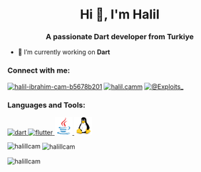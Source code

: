
<h1 align="center">Hi 👋, I'm Halil</h1>
<h3 align="center">A passionate Dart developer from Turkiye</h3>

- 🔭 I’m currently working on **Dart**

<h3 align="left">Connect with me:</h3>
<p align="left">
<a href="https://linkedin.com/in/halil-ibrahim-cam-b5678b201" target="blank"><img align="center" src="https://raw.githubusercontent.com/rahuldkjain/github-profile-readme-generator/master/src/images/icons/Social/linked-in-alt.svg" alt="halil-ibrahim-cam-b5678b201" height="30" width="40" /></a>
<a href="https://instagram.com/halil.camm" target="blank"><img align="center" src="https://raw.githubusercontent.com/rahuldkjain/github-profile-readme-generator/master/src/images/icons/Social/instagram.svg" alt="halil.camm" height="30" width="40" /></a>
<a href="https://www.youtube.com/c/@Exploits_" target="blank"><img align="center" src="https://raw.githubusercontent.com/rahuldkjain/github-profile-readme-generator/master/src/images/icons/Social/youtube.svg" alt="@Exploits_" height="30" width="40" /></a>
</p>

<h3 align="left">Languages and Tools:</h3>
<p align="left"> <a href="https://dart.dev" target="_blank" rel="noreferrer"> <img src="https://www.vectorlogo.zone/logos/dartlang/dartlang-icon.svg" alt="dart" width="40" height="40"/> </a> <a href="https://flutter.dev" target="_blank" rel="noreferrer"> <img src="https://www.vectorlogo.zone/logos/flutterio/flutterio-icon.svg" alt="flutter" width="40" height="40"/> </a> <a href="https://www.java.com" target="_blank" rel="noreferrer"> <img src="https://raw.githubusercontent.com/devicons/devicon/master/icons/java/java-original.svg" alt="java" width="40" height="40"/> </a> <a href="https://www.linux.org/" target="_blank" rel="noreferrer"> <img src="https://raw.githubusercontent.com/devicons/devicon/master/icons/linux/linux-original.svg" alt="linux" width="40" height="40"/> </a> </p>

<p><img align="left" src="https://github-readme-stats.vercel.app/api/top-langs?username=halillcam&show_icons=true&locale=en&layout=compact" alt="halillcam" /></p>

<p>&nbsp;<img align="center" src="https://github-readme-stats.vercel.app/api?username=halillcam&show_icons=true&locale=en" alt="halillcam" /></p>

<p><img align="center" src="https://github-readme-streak-stats.herokuapp.com/?user=halillcam&" alt="halillcam" /></p>

